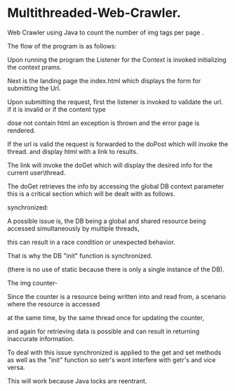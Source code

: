 # Multithreaded-Web-Crawler.
 Web Crawler using Java to count the number of img tags per page .
 
 
The flow of the program is as follows:

Upon running the program the Listener for the Context is invoked initializing the context prams.

Next is the landing page the index.html which displays the form for submitting the Url.

Upon submitting the request, first the listener is invoked to validate the url. if it is invalid or if the content type 

dose not contain html an exception is thrown and the error page is rendered.

If the url is valid the request is forwarded to the doPost which will invoke the thread. and display html with a link to results.

The link will invoke the doGet which will display the desired info for the current user\thread.

The doGet retrieves the info by accessing the global DB context parameter this is a critical section which will be dealt with as follows.

synchronized:

A possible issue is, the DB being a global and shared resource being accessed simultaneously by multiple threads,

this can result in a race condition or unexpected behavior.

That is why the DB "init" function is synchronized.

(there is no use of static because there is only a single instance of the DB).

The img counter-

Since the counter is a resource being written into and read from, a scenario where the resource is accessed

at the same time, by the same thread once for updating the counter,

and again for retrieving data is possible and can result in returning inaccurate information.

To deal with this issue synchronized is applied to the get and set methods as well as the "init" function so setr's wont interfere with getr's and vice versa.

This will work because Java locks are reentrant.




